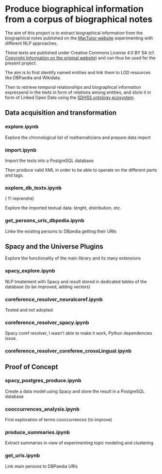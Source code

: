 # Produce biographical information from a corpus of biographical notes

The aim of this project is to extract biographical information from the biographical notes published on the [MacTutor website](https://mathshistory.st-andrews.ac.uk/Biographies/chronological) experimenting with different NLP approaches.

These texts are published under Creative Commons License 4.0 BY SA (cf. [Copyright Information on the original website](https://mathshistory.st-andrews.ac.uk/Miscellaneous/copyright/)) and can thus be used for the present project.

The aim is to first identify named entities and link them to LOD resources like DBPaedia and Wikidata.

Then to retrieve temporal relationships and biographical information expressend in the texts in form of relations among entities, and store it in form of Linked Open Data using the [SDHSS ontology ecosystem](https://sdhss.org).


## Data acquisition and transformation

### explore.ipynb

Explore the chronological list of mathematicians and prepare data import

### import.ipynb

Import the texts into a PostgreSQL database 

Then produce valid XML in order to be able to operate on the different parts and tags.

### explore_db_texts.ipynb 

( !!! reprendre)

Explore the imported textual data: lenght, distribution, etc.


### get_persons_uris_dbpedia.ipynb

Linke the existing persons to DBpedia getting their URIs




## Spacy and the Universe Plugins

Explore the functionality of the main library and its many extensions

### spacy_explore.ipynb

NLP treatement with Spacy and result stored in dedicated tables of the database (to be improved, adding vectors)


### coreference_resolver_neuralcoref.ipynb

Tested and not adopted

### coreference_resolver_spacy.ipynb

Spacy coref resolver, I wasn't able to make it work, Python dependencies issue.


### coreference_resolver_coreferee_crossLingual.ipynb







## Proof of Concept

### spacy_postgres_produce.ipynb

Create a data model using Spacy and store the result in a PostgreSQL database


### cooccurrences_analysis.ipynb

First exploration of terms cooccurrences (to improve)

### produce_summaries.ipynb

Extract summaries in view of experimenting topic modeling and clustering

### get_uris.ipynb

Link main persons to DBPaedia URIs